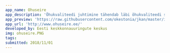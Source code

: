 ```yaml
---
app_name: Ohuseire
app_description: 'Õhukvaliteedi juhtimine tähendab läbi õhukvaliteedi seire (saasteainete mõõtmise) ja õhukvaliteedi modelleerimise saasteainete heite vähendamist asjakohaste meetmete rakendamise kaudu. Kogu Eestit hõlmava juhtimissüsteemi loomist finantseeriti Phare abiprojektiga EuropeAid/114968/D/S/EE „Eesti õhukvaliteedi juhtimissüsteemi loomine“ ja süsteem loodi Rootsi Meteoroloogia ja Hüdroloogia Instituudi kaasabil. Süsteem hõlmab hetkel üheksat erinevat õhukvaliteedi hajumismudelit, ühte lõhnamudelit ja ühte müramudelit. Veebilahenduse loomist finantseeris SA Keskkonnainvesteeringute Keskus.'
app_preview: 'https://raw.githubusercontent.com/okestonia/jkan/master/img/ohuseire.PNG'
app_url: 'http://www.ohuseire.ee/'
developed_by: Eesti keskkonnauuringute keskus
img: ohuseire.PNG
tags:
submitted: 2018/11/01
---
```

